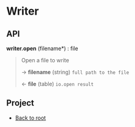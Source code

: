 # Writer



## API

**writer.open** (filename\*) : file  

> Open a file to write  
>
> &rarr; **filename** (string) `full path to the file`  
>
> &larr; **file** (table) `io.open result`  

## Project

+ [Back to root](README.md)
